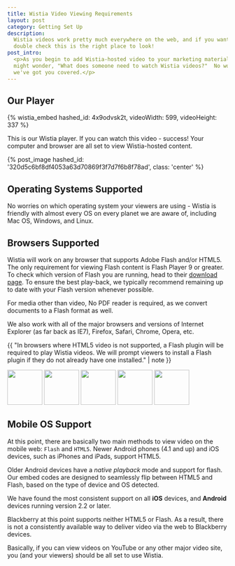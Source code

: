 ```yaml
---
title: Wistia Video Viewing Requirements
layout: post
category: Getting Set Up
description:
  Wistia videos work pretty much everywhere on the web, and if you want to
  double check this is the right place to look!
post_intro:
  <p>As you begin to add Wistia-hosted video to your marketing materials, you
  might wonder, "What does someone need to watch Wistia videos?"  No worries,
  we've got you covered.</p>
---
```


## Our Player

{% wistia_embed hashed_id: 4x9odvsk2t, videoWidth: 599, videoHeight: 337 %}

This is our Wistia player. If you can watch this video - success! Your computer
and browser are all set to view Wistia-hosted content.

{% post_image hashed_id: '320d5c6bf8df4053a63d70869f3f7d7f6b8f78ad', class: 'center' %}

## Operating Systems Supported

No worries on which operating system your viewers are using - Wistia is
friendly with almost every OS on every planet we are aware of, including
Mac OS, Windows, and Linux.

## Browsers Supported

Wistia will work on any browser that supports Adobe Flash and/or HTML5.
The only requirement for viewing Flash content is Flash Player 9 or greater.
To check which version of Flash you are running, head to their
[download page](http://www.adobe.com/support/flash/downloads.html).
To ensure the best play-back, we typically recommend remaining up to date with
your Flash version whenever possible.

For media other than video, No PDF reader is required, as we convert documents
to a Flash format as well.

We also work with all of the major browsers and versions of Internet Explorer
(as far back as IE7), Firefox, Safari, Chrome, Opera, etc. 

{{ "In browsers where HTML5 video is not supported, a Flash plugin will be required to play Wistia videos. We will prompt viewers to install a Flash plugin if they do not already have one installed." | note }}

<div class='browser_images'>
  <img src='https://raw.github.com/alrra/browser-logos/master/internet-explorer/internet-explorer_128x128.png' width="80px" />
  <img src='https://raw.github.com/paulirish/browser-logos/master/safari/safari_128x128.png' width="80px" />
  <img src='https://raw.github.com/paulirish/browser-logos/master/firefox/firefox_128x128.png' width="80px" />
  <img src='https://raw.github.com/paulirish/browser-logos/master/opera/opera_128x128.png' width="80px" />
  <img src='https://raw.github.com/paulirish/browser-logos/master/chrome/chrome_128x128.png' width="80px" />
</div>

## Mobile OS Support

At this point, there are basically two main methods to view video on the mobile 
web: `Flash` and `HTML5`. Newer Android phones (4.1 and up) and iOS devices,
such as iPhones and iPads, support HTML5.

Older Android devices have a *native playback* mode and support for flash.
Our embed codes are designed to seamlessly flip between HTML5 and Flash,
based on the type of device and OS detected.

We have found the most consistent support on all **iOS** devices, and
**Android** devices running version 2.2 or later.

Blackberry at this point supports neither HTML5 or Flash. As a result, there
is not a consistently available way to deliver video via the web to Blackberry
devices.

Basically, if you can view videos on YouTube or any other major video site,
you (and your viewers) should be all set to use Wistia.
